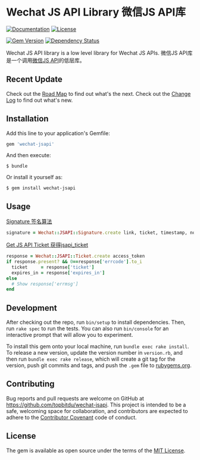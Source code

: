 # Wechat JS API Library 微信JS API库

[![Documentation](http://img.shields.io/badge/docs-rdoc.info-blue.svg)](http://www.rubydoc.info/gems/wechat-jsapi/frames)
[![License](https://img.shields.io/badge/license-MIT-green.svg)](http://opensource.org/licenses/MIT)

[![Gem Version](https://badge.fury.io/rb/wechat-jsapi.svg)](https://badge.fury.io/rb/wechat-jsapi)
[![Dependency Status](https://gemnasium.com/badges/github.com/topbitdu/wechat-jsapi.svg)](https://gemnasium.com/github.com/topbitdu/wechat-jsapi)

Wechat JS API library is a low level library for Wechat JS APIs. 微信JS API库是一个调用[微信JS API](http://mp.weixin.qq.com/wiki/11/74ad127cc054f6b80759c40f77ec03db.html)的低层库。



## Recent Update

Check out the [Road Map](ROADMAP.md) to find out what's the next.
Check out the [Change Log](CHANGELOG.md) to find out what's new.



## Installation

Add this line to your application's Gemfile:

```ruby
gem 'wechat-jsapi'
```

And then execute:

    $ bundle

Or install it yourself as:

    $ gem install wechat-jsapi



## Usage

[Signature 签名算法](http://mp.weixin.qq.com/wiki/11/74ad127cc054f6b80759c40f77ec03db.html#.E9.99.84.E5.BD.951-JS-SDK.E4.BD.BF.E7.94.A8.E6.9D.83.E9.99.90.E7.AD.BE.E5.90.8D.E7.AE.97.E6.B3.95)
```ruby
signature = Wechat::JSAPI::Signature.create link, ticket, timestamp, nonce
```

[Get JS API Ticket 获得jsapi_ticket](http://mp.weixin.qq.com/wiki/11/74ad127cc054f6b80759c40f77ec03db.html#.E9.99.84.E5.BD.951-JS-SDK.E4.BD.BF.E7.94.A8.E6.9D.83.E9.99.90.E7.AD.BE.E5.90.8D.E7.AE.97.E6.B3.95)
```ruby
response = Wechat::JSAPI::Ticket.create access_token
if response.present? && 0==response['errcode'].to_i
  ticket     = response['ticket']
  expires_in = response['expires_in']
else
  # Show response['errmsg']
end
```



## Development

After checking out the repo, run `bin/setup` to install dependencies. Then, run `rake spec` to run the tests. You can also run `bin/console` for an interactive prompt that will allow you to experiment.

To install this gem onto your local machine, run `bundle exec rake install`. To release a new version, update the version number in `version.rb`, and then run `bundle exec rake release`, which will create a git tag for the version, push git commits and tags, and push the `.gem` file to [rubygems.org](https://rubygems.org).



## Contributing

Bug reports and pull requests are welcome on GitHub at https://github.com/topbitdu/wechat-jsapi. This project is intended to be a safe, welcoming space for collaboration, and contributors are expected to adhere to the [Contributor Covenant](http://contributor-covenant.org) code of conduct.



## License

The gem is available as open source under the terms of the [MIT License](http://opensource.org/licenses/MIT).
